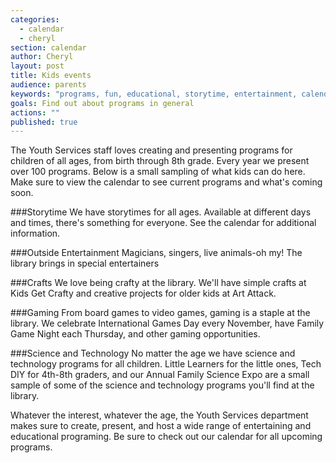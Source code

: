 ```yaml
---
categories: 
  - calendar
  - cheryl
section: calendar
author: Cheryl
layout: post
title: Kids events
audience: parents
keywords: "programs, fun, educational, storytime, entertainment, calendar"
goals: Find out about programs in general
actions: ""
published: true
---
```


The Youth Services staff loves creating and presenting programs for children of all ages, from birth through 8th grade. Every year we present over 100 programs. Below is a small sampling of what kids can do here. Make sure to view the calendar to see current programs and what's coming soon.

###Storytime
We have storytimes for all ages. Available at different days and times, there's something for everyone. See the calendar for additional information.

###Outside Entertainment
Magicians, singers, live animals-oh my! The library brings in special entertainers  

###Crafts
We love being crafty at the library. We'll have simple crafts at Kids Get Crafty and creative projects for older kids at Art Attack. 

###Gaming
From board games to video games, gaming is a staple at the library. We celebrate International Games Day every November, have Family Game Night each Thursday, and other gaming opportunities. 

###Science and Technology
No matter the age we have science and technology programs for all children. Little Learners for the little ones, Tech DIY for 4th-8th graders, and our Annual Family Science Expo are a small sample of some of the science and technology programs you'll find at the library.

Whatever the interest, whatever the age, the Youth Services department makes sure to create, present, and host a wide range of entertaining and educational programing. Be sure to check out our calendar for all upcoming programs.

